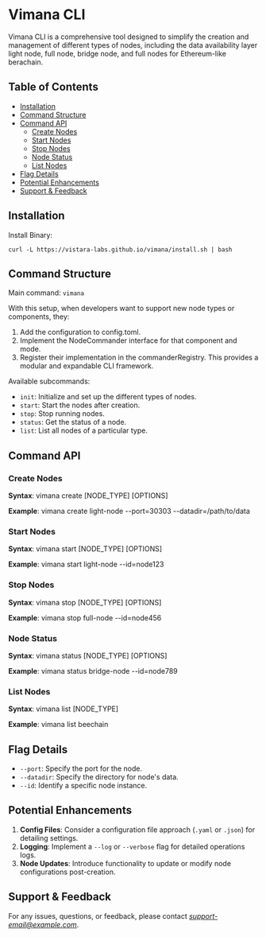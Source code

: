 # Vimana CLI 

Vimana CLI is a comprehensive tool designed to simplify the creation and management of different types of nodes, including the data availability layer light node, full node, bridge node, and full nodes for Ethereum-like berachain.

## Table of Contents

- [Installation](#installation)
- [Command Structure](#command-structure)
- [Command API](#command-api)
  - [Create Nodes](#create-nodes)
  - [Start Nodes](#start-nodes)
  - [Stop Nodes](#stop-nodes)
  - [Node Status](#node-status)
  - [List Nodes](#list-nodes)
- [Flag Details](#flag-details)
- [Potential Enhancements](#potential-enhancements)
- [Support & Feedback](#support--feedback)

## Installation

Install Binary:

`curl -L https://vistara-labs.github.io/vimana/install.sh | bash`

## Command Structure

Main command: `vimana`

With this setup, when developers want to support new node types or components, they:

1. Add the configuration to config.toml.
2. Implement the NodeCommander interface for that component and mode.
3. Register their implementation in the commanderRegistry.
This provides a modular and expandable CLI framework.

Available subcommands:

- `init`: Initialize and set up the different types of nodes.
- `start`: Start the nodes after creation.
- `stop`: Stop running nodes.
- `status`: Get the status of a node.
- `list`: List all nodes of a particular type.

## Command API

### Create Nodes

**Syntax**: 
vimana create [NODE_TYPE] [OPTIONS]

**Example**: 
vimana create light-node --port=30303 --datadir=/path/to/data

### Start Nodes

**Syntax**: 
vimana start [NODE_TYPE] [OPTIONS]

**Example**: 
vimana start light-node --id=node123

### Stop Nodes

**Syntax**: 
vimana stop [NODE_TYPE] [OPTIONS]

**Example**: 
vimana stop full-node --id=node456

### Node Status

**Syntax**: 
vimana status [NODE_TYPE] [OPTIONS]

**Example**: 
vimana status bridge-node --id=node789

### List Nodes

**Syntax**: 
vimana list [NODE_TYPE]

**Example**: 
vimana list beechain


## Flag Details

- `--port`: Specify the port for the node.
- `--datadir`: Specify the directory for node's data.
- `--id`: Identify a specific node instance.

## Potential Enhancements

1. **Config Files**: Consider a configuration file approach (`.yaml` or `.json`) for detailing settings.
2. **Logging**: Implement a `--log` or `--verbose` flag for detailed operations logs.
3. **Node Updates**: Introduce functionality to update or modify node configurations post-creation.

## Support & Feedback

For any issues, questions, or feedback, please contact *support-email@example.com*.
